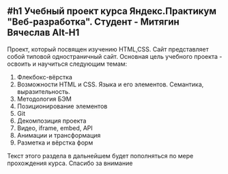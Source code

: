 #h1 Учебный проект курса Яндекс.Практикум "Веб-разработка". Студент - Митягин Вячеслав
Alt-H1
------
Проект, который посвящен изучению HTML,CSS.
Сайт представляет собой типовой одностраничный сайт.
Основная цель учебного проекта - освоить и научиться следующим темам:
1. Флекбокс-вёрстка
2. Возможности HTML и CSS. Языка и его элементов. Семантика, выразительность.
3. Методология БЭМ
4. Позиционирование элементов
5. Git
6. Декомпозиция проекта
7. Видео, iframe, embed, API
8. Анимации и трансформация
9. Разметка и вёрстка форм

Текст этого раздела в дальнейшем будет пополняться по мере прохождения курса. Спасибо за внимание

